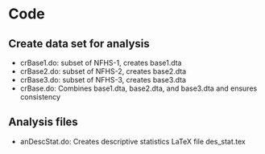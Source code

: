 # Code

## Create data set for analysis

- crBase1.do: subset of NFHS-1, creates base1.dta
- crBase2.do: subset of NFHS-2, creates base2.dta
- crBase3.do: subset of NFHS-3, creates base3.dta
- crBase.do: Combines base1.dta, base2.dta, and base3.dta and ensures consistency

## Analysis files

- anDescStat.do: Creates descriptive statistics LaTeX file des_stat.tex